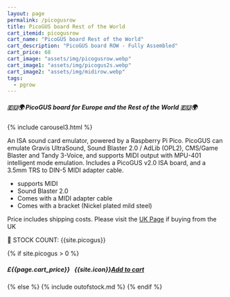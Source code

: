 ```yaml
---
layout: page
permalink: /picogusrow
title: PicoGUS board Rest of the World
cart_itemid: picogusrow
cart_name: "PicoGUS board Rest of the World"
cart_description: "PicoGUS board ROW - Fully Assembled"
cart_price: 68
cart_image: "assets/img/picogusrow.webp"
cart_image1: "assets/img/picogus2s.webp"
cart_image2: "assets/img/midirow.webp"
tags: 
  - pgrow
---
```


##### 🇪🇺🌍 PicoGUS board for Europe and the Rest of the World 🇪🇺🌍

{% include carousel3.html %}

An ISA sound card emulator, powered by a Raspberry Pi Pico. PicoGUS can emulate Gravis UltraSound, Sound Blaster 2.0 / AdLib (OPL2), CMS/Game Blaster and Tandy 3-Voice, and supports MIDI output with MPU-401 intelligent mode emulation. Includes a PicoGUS v2.0 ISA board, and a 3.5mm TRS to DIN-5 MIDI adapter cable.

* supports MIDI
* Sound Blaster 2.0
* Comes with a MIDI adapter cable
* Comes with a bracket (Nickel plated mild steel)

Price includes shipping costs. Please visit the <a href="/picogusuk">UK Page</a> if buying from the UK

&#128221; STOCK COUNT: {{site.picogus}}

{% if site.picogus > 0 %}
##### £{{page.cart_price}} &nbsp; {{site.icon}}[Add to cart](/cart#{{page.cart_itemid}})
{% else %}
{% include outofstock.md %}
{% endif %}
